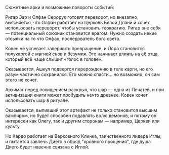 Сюжетные арки и возможные повороты событий:

Ригар Зар и Олфан Серорук готовят переворот, но внезапно выясняется, что Олфан работает на Церковь Белой Длани и хочет использовать переворот, чтобы установить теократию. Ригар вне себя — потенциальный союзник становится врагом. Нужно создать некие отсылки на то что Олфан, последователь бога света.

Ковен не успевает завершить превращение, и Лора становится полукаргой с магией снов и безумия. Это начинает влиять на её отца, который всё чаще слышит «голос в голове».

Оказывается, Ашкул подвергся перерождению в теле карги, но его разум частично сохранился. Его можно спасти... но возможно, он сам этого не хочет.

Архимаг перед похищением раскрыл, что шар — одна из Печатей, и при активизации книги может пробудить нечто древнее. Ковен хочет использовать шар в ритуале.

Оказывается, выпивший этот артефакт не только становится высшим вампиром, но будет способен подавлять волю демонов, и потому он интересен как Олегу, так и другим сторонам — например, Церкви или культу.


Но Кардо работает на Верховного Клинка, таинственного лидера Иглы, и пытается завлечь Диего в обряд "кровного прощения", где душа Диего будет навечно связана с Иглой.
